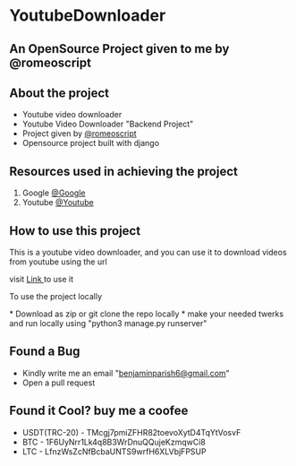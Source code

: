 # YoutubeDownloader
## An OpenSource Project given to me by @romeoscript

## About the project
* Youtube video downloader
* Youtube Video Downloader "Backend Project"
* Project given by <a href="https://github.com/romeoscript"> @romeoscript</a>
* Opensource project built with django

## Resources used in achieving the project
1. Google <a href="https://google.com"> @Google</a>
2. Youtube <a href="https://youtube.com"> @Youtube</a>

## How to use this project
<p> This is a youtube video downloader, and you can use it to download videos from youtube using the url </p>
<p> visit <a href=""> Link </a> to use it </a>
<p> To use the project locally </p>
* Download as zip or git clone the repo locally
* make your needed twerks and run locally using "python3 manage.py runserver"

## Found a Bug
* Kindly write me an email "benjaminparish6@gmail.com"
* Open a pull request

## Found it Cool? buy me a coofee 
* USDT(TRC-20) - TMcgj7pmiZFHR82toevoXytD4TqYtVosvF
* BTC - 1F6UyNrr1Lk4q8B3WrDnuQQujeKzmqwCi8
* LTC - LfnzWsZcNfBcbaUNTS9wrfH6XLVbjFPSUP
